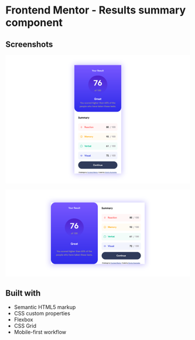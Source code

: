 # Frontend Mentor - Results summary component


## Screenshots
![mobile preview](./mobile.png)


![desktop preview](./desktop.png)


## Built with

- Semantic HTML5 markup
- CSS custom properties
- Flexbox
- CSS Grid
- Mobile-first workflow
